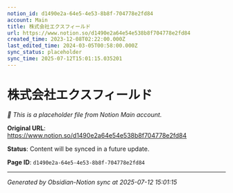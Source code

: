 ```yaml
---
notion_id: d1490e2a-64e5-4e53-8b8f-704778e2fd84
account: Main
title: 株式会社エクスフィールド
url: https://www.notion.so/d1490e2a64e54e538b8f704778e2fd84
created_time: 2023-12-08T02:22:00.000Z
last_edited_time: 2024-03-05T00:58:00.000Z
sync_status: placeholder
sync_time: 2025-07-12T15:01:15.035201
---
```


# 株式会社エクスフィールド

*🔄 This is a placeholder file from Notion Main account.*

**Original URL**: https://www.notion.so/d1490e2a64e54e538b8f704778e2fd84

**Status**: Content will be synced in a future update.

**Page ID**: `d1490e2a-64e5-4e53-8b8f-704778e2fd84`

---

*Generated by Obsidian-Notion sync at 2025-07-12 15:01:15*

